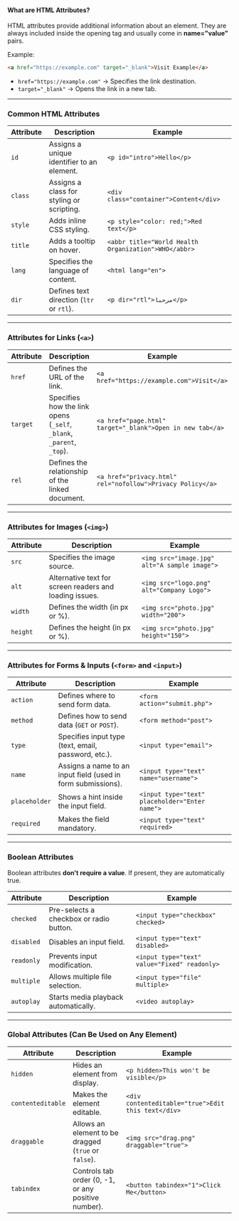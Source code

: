 #### **What are HTML Attributes?**
HTML attributes provide additional information about an element. They are always included inside the opening tag and usually come in **name="value"** pairs.

Example:
```html
<a href="https://example.com" target="_blank">Visit Example</a>
```
- `href="https://example.com"` → Specifies the link destination.
- `target="_blank"` → Opens the link in a new tab.

---

### **Common HTML Attributes**
| Attribute | Description | Example |
|-----------|------------|---------|
| `id` | Assigns a unique identifier to an element. | `<p id="intro">Hello</p>` |
| `class` | Assigns a class for styling or scripting. | `<div class="container">Content</div>` |
| `style` | Adds inline CSS styling. | `<p style="color: red;">Red text</p>` |
| `title` | Adds a tooltip on hover. | `<abbr title="World Health Organization">WHO</abbr>` |
| `lang` | Specifies the language of content. | `<html lang="en">` |
| `dir` | Defines text direction (`ltr` or `rtl`). | `<p dir="rtl">مرحبا</p>` |

---

### **Attributes for Links (`<a>`)**
| Attribute | Description | Example |
|-----------|------------|---------|
| `href` | Defines the URL of the link. | `<a href="https://example.com">Visit</a>` |
| `target` | Specifies how the link opens (`_self`, `_blank`, `_parent`, `_top`). | `<a href="page.html" target="_blank">Open in new tab</a>` |
| `rel` | Defines the relationship of the linked document. | `<a href="privacy.html" rel="nofollow">Privacy Policy</a>` |

---

### **Attributes for Images (`<img>`)**
| Attribute | Description | Example |
|-----------|------------|---------|
| `src` | Specifies the image source. | `<img src="image.jpg" alt="A sample image">` |
| `alt` | Alternative text for screen readers and loading issues. | `<img src="logo.png" alt="Company Logo">` |
| `width` | Defines the width (in px or %). | `<img src="photo.jpg" width="200">` |
| `height` | Defines the height (in px or %). | `<img src="photo.jpg" height="150">` |

---

### **Attributes for Forms & Inputs (`<form>` and `<input>`)**
| Attribute | Description | Example |
|-----------|------------|---------|
| `action` | Defines where to send form data. | `<form action="submit.php">` |
| `method` | Defines how to send data (`GET` or `POST`). | `<form method="post">` |
| `type` | Specifies input type (text, email, password, etc.). | `<input type="email">` |
| `name` | Assigns a name to an input field (used in form submissions). | `<input type="text" name="username">` |
| `placeholder` | Shows a hint inside the input field. | `<input type="text" placeholder="Enter name">` |
| `required` | Makes the field mandatory. | `<input type="text" required>` |

---

### **Boolean Attributes**
Boolean attributes **don’t require a value**. If present, they are automatically true.

| Attribute | Description | Example |
|-----------|------------|---------|
| `checked` | Pre-selects a checkbox or radio button. | `<input type="checkbox" checked>` |
| `disabled` | Disables an input field. | `<input type="text" disabled>` |
| `readonly` | Prevents input modification. | `<input type="text" value="Fixed" readonly>` |
| `multiple` | Allows multiple file selection. | `<input type="file" multiple>` |
| `autoplay` | Starts media playback automatically. | `<video autoplay>` |

---

### **Global Attributes (Can Be Used on Any Element)**
| Attribute | Description | Example |
|-----------|------------|---------|
| `hidden` | Hides an element from display. | `<p hidden>This won't be visible</p>` |
| `contenteditable` | Makes the element editable. | `<div contenteditable="true">Edit this text</div>` |
| `draggable` | Allows an element to be dragged (`true` or `false`). | `<img src="drag.png" draggable="true">` |
| `tabindex` | Controls tab order (0, -1, or any positive number). | `<button tabindex="1">Click Me</button>` |